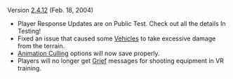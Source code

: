 Version [2.4.12](2.4.12.md) (Feb. 18, 2004)

- Player Response Updates are on Public Test. Check out all the details In
  Testing!
- Fixed an issue that caused some [Vehicles](../vehicles/Vehicle.md) to take excessive
  damage from the terrain.
- [Animation Culling](../terminology/Animation_Culling.md) options will now save properly.
- Players will no longer get [Grief](../terminology/Grief_points.md) messages for shooting
  equipment in VR training.


